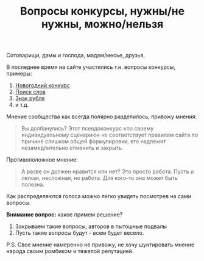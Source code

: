 ﻿---
title: "Вопросы конкурсы, нужны/не нужны, можно/нельзя"
se.owner.user_id: 5648
se.owner.display_name: "Barmaley"
se.owner.link: "https://ru.meta.stackoverflow.com/users/5648/barmaley"
se.link: "https://ru.meta.stackoverflow.com/questions/11097/%d0%92%d0%be%d0%bf%d1%80%d0%be%d1%81%d1%8b-%d0%ba%d0%be%d0%bd%d0%ba%d1%83%d1%80%d1%81%d1%8b-%d0%bd%d1%83%d0%b6%d0%bd%d1%8b-%d0%bd%d0%b5-%d0%bd%d1%83%d0%b6%d0%bd%d1%8b-%d0%bc%d0%be%d0%b6%d0%bd%d0%be-%d0%bd%d0%b5%d0%bb%d1%8c%d0%b7%d1%8f"
se.question_id: 11097
se.post_type: question
---
<p>Сотоварищи, дамы и господа, мадам/месье, друзья,</p>
<p>В последнее время на сайте участились т.н. вопросы конкурсы, примеры:</p>
<ol>
<li><a href="https://ru.stackoverflow.com/questions/1061127/%d0%9d%d0%be%d0%b2%d0%be%d0%b3%d0%be%d0%b4%d0%bd%d0%b8%d0%b9-%d0%ba%d0%be%d0%bd%d0%ba%d1%83%d1%80%d1%81-2020-%d0%b3%d0%be%d0%b4%d0%b0">Новогодний конкурс</a></li>
<li><a href="https://ru.stackoverflow.com/questions/951991/%d0%9f%d0%be%d0%b8%d1%81%d0%ba-%d1%81%d0%bb%d0%be%d0%b2-%d0%bf%d0%be-%d1%81%d0%bb%d0%be%d0%b2%d0%b0%d1%80%d1%8e-%d0%b2-%d0%b1%d0%bb%d0%be%d0%ba%d0%b0%d1%85-%d0%ba%d0%be%d0%bd%d0%ba%d1%83%d1%80%d1%81">Поиск слов</a></li>
<li><a href="https://ru.stackoverflow.com/questions/1113095/%d0%9a%d0%b0%d0%ba-%d0%bd%d0%b0%d1%80%d0%b8%d1%81%d0%be%d0%b2%d0%b0%d1%82%d1%8c-%d0%b8-%d0%b0%d0%bd%d0%b8%d0%bc%d0%b8%d1%80%d0%be%d0%b2%d0%b0%d1%82%d1%8c-%d1%81%d0%b8%d0%bc%d0%b2%d0%be%d0%bb-%d0%b7%d0%bd%d0%b0%d0%ba-%d1%80%d0%be%d1%81%d1%81%d0%b8%d0%b9%d1%81%d0%ba%d0%be%d0%b3%d0%be-%d1%80%d1%83%d0%b1%d0%bb%d1%8f">Знак рубля</a></li>
<li>и т.д.</li>
</ol>
<p>Мнение сообщества как всегда полярно разделилось, привожу мнения:</p>
<blockquote>
<p>Вы долбанулись? Этот псевдоконкурс «по своему индивидуальному сценарию» не соответствует правилам сайта по причине слишком общей формулировки, его надлежит незамедлительно отменить и закрыть.</p>
</blockquote>
<p>Противоположное мнение:</p>
<blockquote>
<p>А разве он должен нравится или нет? Это просто работа. Пусть и легкая, несложная, но работа. Для кого-то она может быть полезна.</p>
</blockquote>
<p>Как распределяются голоса можно легко увидеть посмотрев на сами вопросы.</p>
<p><strong>Внимание вопрос:</strong> какое примем решение?</p>
<ol>
<li>Закрываем такие вопросы, авторов в пытошные подвалы</li>
<li>Пусть такие вопросы будут - всем будет весело.</li>
</ol>
<p>P.S. Свое мнение намеренно не привожу, не хочу шунтировать мнение народа своим ромбиком и тяжелой репутацией.</p>
